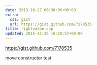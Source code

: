 ```yaml
---
date: 2013-10-27 06:30:06+00:00
extra:
  css: gist
  url: https://gist.github.com/7178535
title: rightvalue.cpp
updated: 2015-12-26 16:18:57+00:00
---
```


<https://gist.github.com/7178535>

move constructor test
